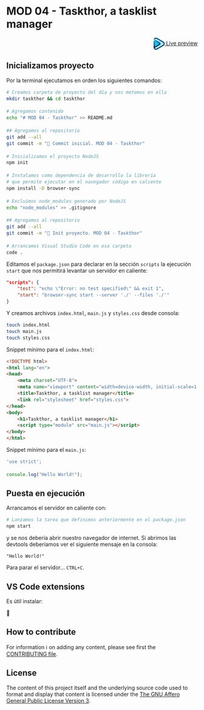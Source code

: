 # MOD 04 - Taskthor, a tasklist manager

<div align="right">
<a href="https://davorpa.github.io/hab-m04/taskthor" title="Ver en vivo">
    <img src="../assets/play.png" height="32" alt="Play" style="vertical-align: middle">
    Live preview
</a>
</div>


## Inicializamos proyecto

Por la terminal ejecutamos en orden los siguientes comandos:

```bash
# Creamos carpeta de proyecto del día y nos metemos en ella
mkdir taskthor && cd taskthor

# Agregamos contenido
echo "# MOD 04 - Taskthor" >> README.md

## Agregamos al repositorio
git add --all
git commit -m "🎉 Commit inicial. MOD 04 - Taskthor"

# Inicializamos el proyecto NodeJS
npm init

# Instalamos como dependencia de desarrollo la librería
# que permite ejecutar en el navegador código en caliente
npm install -D browser-sync

# Excluímos node_modules generado por NodeJS
echo "node_modules" >> .gitignore

## Agregamos al repositorio
git add --all
git commit -m "📝 Init proyecto. MOD 04 - Taskthor"

# Arrancamos Visual Studio Code en esa carpeta
code .
```

Editamos el `package.json` para declarar en la sección `scripts` la ejecución `start` que nos permitirá levantar un servidor en caliente:

```json
"scripts": {
    "test": "echo \"Error: no test specified\" && exit 1",
    "start": "browser-sync start --server './' --files './'"
}
```

Y creamos archivos `index.html`, `main.js` y `styles.css` desde consola:

```bash
touch index.html
touch main.js
touch styles.css
```

Snippet mínimo para el `index.html`:

```html
<!DOCTYPE html>
<html lang="en">
<head>
    <meta charset="UTF-8">
    <meta name="viewport" content="width=device-width, initial-scale=1.0">
    <title>Taskthor, a tasklist manager</title>
    <link rel="stylesheet" href="styles.css">
</head>
<body>
    <h1>Taskthor, a tasklist manager</h1>
    <script type="module" src="main.js"></script>
</body>
</html>
```

Snippet mínimo para el `main.js`:

```javascript
'use strict';

console.log("Hello World!");
```

## Puesta en ejecución

Arrancamos el servidor en caliente con:

```bash
# Lanzamos la tarea que definimos anteriormente en el package.json
npm start
```

y se nos debería abrir nuestro navegador de internet. Si abrimos las devtools deberíamos ver el siguiente mensaje en la consola:

```
"Hello World!"
```

Para parar el servidor... `CTRL+C`.


## VS Code extensions

Es útil instalar:

🚧


## How to contribute

For information ℹ️ on adding any content, please see first the [CONTRIBUTING file](../CONTRIBUTING.md).


## License

The content of this project itself and the underlying source code used to format and display that content is licensed under the [The GNU Affero General Public License Version 3](../LICENSE).
